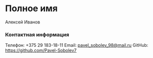 # Полное имя 
Алексей Иванов

### Контактная информация
Телефон: +375 29 183-18-11
Email: pavel_sobolev_98@mail.ru
GitHub: https://github.com/Pavel-Sobolev7